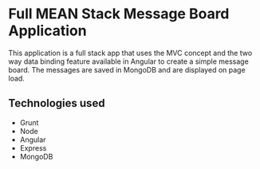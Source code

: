 # Full MEAN Stack Message Board Application
This application is a full stack app that uses the MVC concept and the two way data binding feature available in Angular to create a simple message board. The messages are saved in MongoDB and are displayed on page load. 


## Technologies used
* Grunt
* Node
* Angular
* Express
* MongoDB
